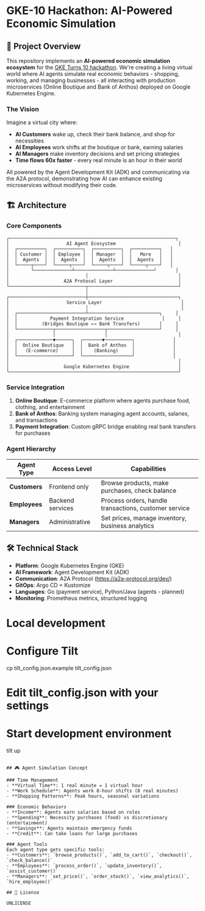 # GKE-10 Hackathon: AI-Powered Economic Simulation

## 🎯 Project Overview

This repository implements an **AI-powered economic simulation ecosystem** for the [GKE Turns 10 hackathon](https://gketurns10.devpost.com/). We're creating a living virtual world where AI agents simulate real economic behaviors - shopping, working, and managing businesses - all interacting with production microservices (Online Boutique and Bank of Anthos) deployed on Google Kubernetes Engine.

### The Vision

Imagine a virtual city where:
- **AI Customers** wake up, check their bank balance, and shop for necessities
- **AI Employees** work shifts at the boutique or bank, earning salaries
- **AI Managers** make inventory decisions and set pricing strategies
- **Time flows 60x faster** - every real minute is an hour in their world

All powered by the Agent Development Kit (ADK) and communicating via the A2A protocol, demonstrating how AI can enhance existing microservices without modifying their code.

## 🏗️ Architecture

### Core Components

```
┌─────────────────────────────────────────────────────────────┐
│                     AI Agent Ecosystem                       │
│  ┌──────────┐  ┌──────────┐  ┌──────────┐  ┌──────────┐   │
│  │ Customer │  │ Employee │  │ Manager  │  │   More   │   │
│  │  Agents  │  │  Agents  │  │  Agents  │  │  Agents  │   │
│  └─────┬────┘  └─────┬────┘  └─────┬────┘  └─────┬────┘   │
│        └──────────────┴──────────────┴──────────────┘       │
│                            │                                 │
│                    A2A Protocol Layer                        │
└────────────────────────────┬─────────────────────────────────┘
                             │
┌────────────────────────────┼─────────────────────────────────┐
│                     Service Layer                             │
│                            │                                  │
│  ┌─────────────────────────┴──────────────────────────┐     │
│  │            Payment Integration Service              │     │
│  │         (Bridges Boutique ←→ Bank Transfers)       │     │
│  └─────────────┬──────────────────┬───────────────────┘     │
│                │                  │                          │
│  ┌─────────────▼──────┐  ┌───────▼──────────┐              │
│  │  Online Boutique   │  │  Bank of Anthos  │              │
│  │   (E-commerce)     │  │    (Banking)     │              │
│  └────────────────────┘  └──────────────────┘              │
│                                                              │
│                    Google Kubernetes Engine                  │
└──────────────────────────────────────────────────────────────┘
```

### Service Integration

1. **Online Boutique**: E-commerce platform where agents purchase food, clothing, and entertainment
2. **Bank of Anthos**: Banking system managing agent accounts, salaries, and transactions
3. **Payment Integration**: Custom gRPC bridge enabling real bank transfers for purchases

### Agent Hierarchy

| Agent Type | Access Level | Capabilities |
|------------|--------------|--------------|
| **Customers** | Frontend only | Browse products, make purchases, check balance |
| **Employees** | Backend services | Process orders, handle transactions, customer service |
| **Managers** | Administrative | Set prices, manage inventory, business analytics |

## 🛠️ Technical Stack

- **Platform**: Google Kubernetes Engine (GKE)
- **AI Framework**: Agent Development Kit (ADK)
- **Communication**: A2A Protocol (https://a2a-protocol.org/dev/)
- **GitOps**: Argo CD + Kustomize
- **Languages**: Go (payment service), Python/Java (agents - planned)
- **Monitoring**: Prometheus metrics, structured logging


# Local development
# Configure Tilt
cp tilt_config.json.example tilt_config.json
# Edit tilt_config.json with your settings

# Start development environment
tilt up
```

## 🎮 Agent Simulation Concept

### Time Management
- **Virtual Time**: 1 real minute = 1 virtual hour
- **Work Schedule**: Agents work 8-hour shifts (8 real minutes)
- **Shopping Patterns**: Peak hours, seasonal variations

### Economic Behaviors
- **Income**: Agents earn salaries based on roles
- **Spending**: Necessity purchases (food) vs discretionary (entertainment)
- **Savings**: Agents maintain emergency funds
- **Credit**: Can take loans for large purchases

### Agent Tools
Each agent type gets specific tools:
- **Customers**: `browse_products()`, `add_to_cart()`, `checkout()`, `check_balance()`
- **Employees**: `process_order()`, `update_inventory()`, `assist_customer()`
- **Managers**: `set_price()`, `order_stock()`, `view_analytics()`, `hire_employee()`

## 📄 License

UNLICENSE

